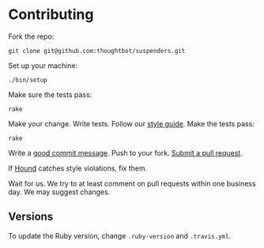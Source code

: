 # Contributing

Fork the repo:

    git clone git@github.com:thoughtbot/suspenders.git

Set up your machine:

    ./bin/setup

Make sure the tests pass:

    rake

Make your change.
Write tests.
Follow our [style guide][style].
Make the tests pass:

[style]: https://github.com/thoughtbot/guides/tree/master/style

    rake

Write a [good commit message][commit].
Push to your fork.
[Submit a pull request][pr].

[commit]: http://tbaggery.com/2008/04/19/a-note-about-git-commit-messages.html
[pr]: https://github.com/thoughtbot/suspenders/compare/

If [Hound] catches style violations,
fix them.

[hound]: https://houndci.com

Wait for us.
We try to at least comment on pull requests within one business day.
We may suggest changes.

## Versions

To update the Ruby version,
change `.ruby-version` and `.travis.yml`.
